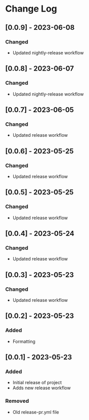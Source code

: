 # Change Log

## [0.0.9] - 2023-06-08

### Changed

- Updated nightly-release workflow

## [0.0.8] - 2023-06-07

### Changed

-  Updated nightly-release workflow

## [0.0.7] - 2023-06-05

### Changed

-  Updated release workflow
  
## [0.0.6] - 2023-05-25

### Changed

-  Updated release workflow

## [0.0.5] - 2023-05-25

### Changed

-  Updated release workflow

## [0.0.4] - 2023-05-24

### Changed

-  Updated release workflow

## [0.0.3] - 2023-05-23

### Changed

-  Updated release workflow

## [0.0.2] - 2023-05-23

### Added

-  Formatting

## [0.0.1] - 2023-05-23

### Added

-  Initial release of project
-  Adds new release workflow

### Removed

-  Old release-pr.yml file
